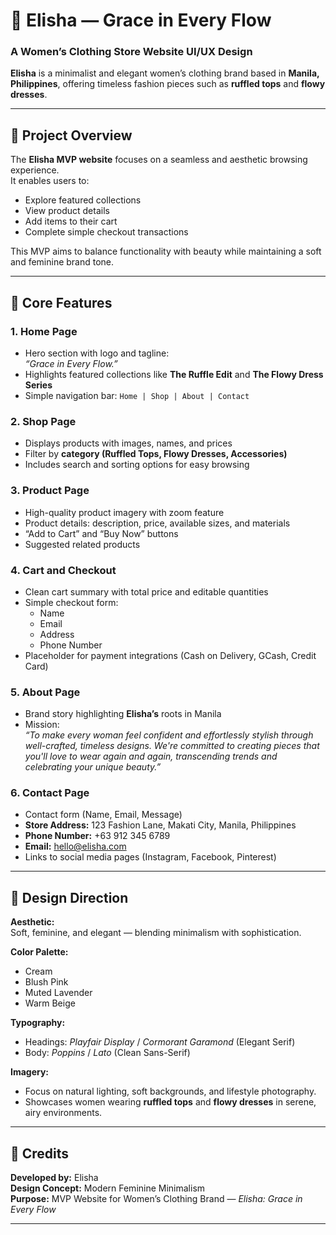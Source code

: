 # 👗 Elisha — Grace in Every Flow

### A Women’s Clothing Store Website UI/UX Design

**Elisha** is a minimalist and elegant women’s clothing brand based in **Manila, Philippines**, offering timeless fashion pieces such as **ruffled tops** and **flowy dresses**. 

---

## 🌸 Project Overview

The **Elisha MVP website** focuses on a seamless and aesthetic browsing experience.  
It enables users to:
- Explore featured collections
- View product details
- Add items to their cart
- Complete simple checkout transactions

This MVP aims to balance functionality with beauty while maintaining a soft and feminine brand tone.

---

## 🧵 Core Features

### 1. Home Page
- Hero section with logo and tagline:  
  _“Grace in Every Flow.”_
- Highlights featured collections like **The Ruffle Edit** and **The Flowy Dress Series**
- Simple navigation bar: `Home | Shop | About | Contact`

### 2. Shop Page
- Displays products with images, names, and prices  
- Filter by **category (Ruffled Tops, Flowy Dresses, Accessories)**  
- Includes search and sorting options for easy browsing  

### 3. Product Page
- High-quality product imagery with zoom feature  
- Product details: description, price, available sizes, and materials  
- “Add to Cart” and “Buy Now” buttons  
- Suggested related products  

### 4. Cart and Checkout
- Clean cart summary with total price and editable quantities  
- Simple checkout form:
  - Name  
  - Email  
  - Address  
  - Phone Number  
- Placeholder for payment integrations (Cash on Delivery, GCash, Credit Card)

### 5. About Page
- Brand story highlighting **Elisha’s** roots in Manila  
- Mission:  
  _“To make every woman feel confident and effortlessly stylish through well-crafted, timeless designs. We're committed to creating pieces that you'll love to wear again and again, transcending trends and celebrating your unique beauty.”_

### 6. Contact Page
- Contact form (Name, Email, Message)  
- **Store Address:** 123 Fashion Lane, Makati City, Manila, Philippines  
- **Phone Number:** +63 912 345 6789  
- **Email:** hello@elisha.com  
- Links to social media pages (Instagram, Facebook, Pinterest)

---

## 🎨 Design Direction

**Aesthetic:**  
Soft, feminine, and elegant — blending minimalism with sophistication.

**Color Palette:**  
- Cream  
- Blush Pink  
- Muted Lavender  
- Warm Beige  

**Typography:**  
- Headings: *Playfair Display* / *Cormorant Garamond* (Elegant Serif)  
- Body: *Poppins* / *Lato* (Clean Sans-Serif)

**Imagery:**  
- Focus on natural lighting, soft backgrounds, and lifestyle photography.  
- Showcases women wearing **ruffled tops** and **flowy dresses** in serene, airy environments.

---
## 🧡 Credits

**Developed by:** Elisha  
**Design Concept:** Modern Feminine Minimalism  
**Purpose:** MVP Website for Women’s Clothing Brand — _Elisha: Grace in Every Flow_

---


